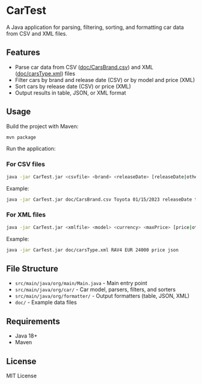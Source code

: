 # CarTest

A Java application for parsing, filtering, sorting, and formatting car data from CSV and XML files.

## Features

- Parse car data from CSV ([doc/CarsBrand.csv](doc/CarsBrand.csv)) and XML ([doc/carsType.xml](doc/carsType.xml)) files
- Filter cars by brand and release date (CSV) or by model and price (XML)
- Sort cars by release date (CSV) or price (XML)
- Output results in table, JSON, or XML format

## Usage

Build the project with Maven:

```sh
mvn package
```

Run the application:

### For CSV files

```sh
java -jar CarTest.jar <csvfile> <brand> <releaseDate> [releaseDate|otherSort] [table|json|xml]
```

Example:

```sh
java -jar CarTest.jar doc/CarsBrand.csv Toyota 01/15/2023 releaseDate table
```

### For XML files

```sh
java -jar CarTest.jar <xmlfile> <model> <currency> <maxPrice> [price|otherSort] [table|json|xml]
```

Example:

```sh
java -jar CarTest.jar doc/carsType.xml RAV4 EUR 24000 price json
```

## File Structure

- `src/main/java/org/main/Main.java` - Main entry point
- `src/main/java/org/car/` - Car model, parsers, filters, and sorters
- `src/main/java/org/formatter/` - Output formatters (table, JSON, XML)
- `doc/` - Example data files

## Requirements

- Java 18+
- Maven

## License

MIT License